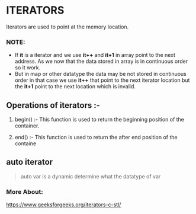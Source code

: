 # ITERATORS
Iterators are used to point at the memory location.



### NOTE: 
- If **it** is a iterator and we use **it++** and **it+1** in array point to the next address. As we now that the data stored in array is in continuous order so it work.
- But in map or other datatype the data may be not stored in continuous order in that case we use **it++** that point to the next iterator location but the **it+1** point to the next location which is invalid.

## Operations of iterators :-

1. begin() :- This function is used to return the beginning position of the container.

2. end() :- This function is used to return the after end position of the containe

## auto iterator
> auto var is  a dynamic determine what the datatype of var






### More About: 
<https://www.geeksforgeeks.org/iterators-c-stl/>